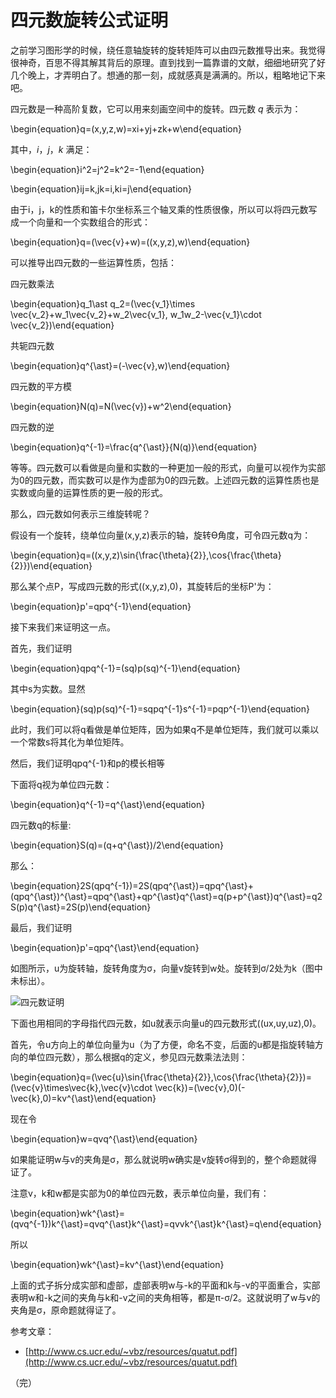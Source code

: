 # 四元数旋转公式证明

之前学习图形学的时候，绕任意轴旋转的旋转矩阵可以由四元数推导出来。我觉得很神奇，百思不得其解其背后的原理。直到找到一篇靠谱的文献，细细地研究了好几个晚上，才弄明白了。想通的那一刻，成就感真是满满的。所以，粗略地记下来吧。

四元数是一种高阶复数，它可以用来刻画空间中的旋转。四元数 $q$ 表示为：

\begin{equation}q=(x,y,z,w)=xi+yj+zk+w\end{equation}

其中，$i$，$j$，$k$ 满足：

\begin{equation}i^2=j^2=k^2=-1\end{equation}

\begin{equation}ij=k,jk=i,ki=j\end{equation}

由于i，j，k的性质和笛卡尔坐标系三个轴叉乘的性质很像，所以可以将四元数写成一个向量和一个实数组合的形式：

\begin{equation}q=(\vec{v}+w)=((x,y,z),w)\end{equation}

可以推导出四元数的一些运算性质，包括：

四元数乘法

\begin{equation}q_1\ast q_2=(\vec{v_1}\times \vec{v_2}+w_1\vec{v_2}+w_2\vec{v_1}, w_1w_2-\vec{v_1}\cdot \vec{v_2})\end{equation}

共轭四元数

\begin{equation}q^{\ast}=(-\vec{v},w)\end{equation}

四元数的平方模

\begin{equation}N(q)=N(\vec{v})+w^2\end{equation}

四元数的逆

\begin{equation}q^{-1}=\frac{q^{\ast}}{N(q)}\end{equation}

等等。四元数可以看做是向量和实数的一种更加一般的形式，向量可以视作为实部为0的四元数，而实数可以是作为虚部为0的四元数。上述四元数的运算性质也是实数或向量的运算性质的更一般的形式。

那么，四元数如何表示三维旋转呢？

假设有一个旋转，绕单位向量(x,y,z)表示的轴，旋转ϴ角度，可令四元数q为：

\begin{equation}q=((x,y,z)\sin{\frac{\theta}{2}},\cos{\frac{\theta}{2}})\end{equation}

那么某个点P，写成四元数的形式((x,y,z),0)，其旋转后的坐标P'为：

\begin{equation}p'=qpq^{-1}\end{equation}

接下来我们来证明这一点。

首先，我们证明

\begin{equation}qpq^{-1}=(sq)p(sq)^{-1}\end{equation}

其中s为实数。显然

\begin{equation}(sq)p(sq)^{-1}=sqpq^{-1}s^{-1}=pqp^{-1}\end{equation}

此时，我们可以将q看做是单位矩阵，因为如果q不是单位矩阵，我们就可以乘以一个常数s将其化为单位矩阵。

然后，我们证明qpq^{-1}和p的模长相等

下面将q视为单位四元数：

\begin{equation}q^{-1}=q^{\ast}\end{equation}

四元数q的标量:

\begin{equation}S(q)=(q+q^{\ast})/2\end{equation}

那么：

\begin{equation}2S(qpq^{-1})=2S(qpq^{\ast})=qpq^{\ast}+(qpq^{\ast})^{\ast}=qpq^{\ast}+qp^{\ast}q^{\ast}=q(p+p^{\ast})q^{\ast}=q2S(p)q^{\ast}=2S(p)\end{equation}

最后，我们证明

\begin{equation}p'=qpq^{\ast}\end{equation}

如图所示，u为旋转轴，旋转角度为σ，向量v旋转到w处。旋转到σ/2处为k（图中未标出）。

![四元数证明](http://img.alicdn.com/tps/TB1x1EWLpXXXXcWXFXXXXXXXXXX-467-407.png)

下面也用相同的字母指代四元数，如u就表示向量u的四元数形式((ux,uy,uz),0)。

首先，令u方向上的单位向量为u（为了方便，命名不变，后面的u都是指旋转轴方向的单位四元数），那么根据q的定义，参见四元数乘法法则：

\begin{equation}q=(\vec{u}\sin{\frac{\theta}{2}},\cos{\frac{\theta}{2}})=(\vec{v}\times\vec{k},\vec{v}\cdot \vec{k})=(\vec{v},0)(-\vec{k},0)=kv^{\ast}\end{equation}

现在令

\begin{equation}w=qvq^{\ast}\end{equation}

如果能证明w与v的夹角是σ，那么就说明w确实是v旋转σ得到的，整个命题就得证了。

注意v，k和w都是实部为0的单位四元数，表示单位向量，我们有：

\begin{equation}wk^{\ast}=(qvq^{-1})k^{\ast}=qvq^{\ast}k^{\ast}=qvvk^{\ast}k^{\ast}=q\end{equation}

所以

\begin{equation}wk^{\ast}=kv^{\ast}\end{equation}

上面的式子拆分成实部和虚部，虚部表明w与-k的平面和k与-v的平面重合，实部表明w和-k之间的夹角与k和-v之间的夹角相等，都是π-σ/2。这就说明了w与v的夹角是σ，原命题就得证了。

参考文章：

* [http://www.cs.ucr.edu/~vbz/resources/quatut.pdf](http://www.cs.ucr.edu/~vbz/resources/quatut.pdf)

（完）
